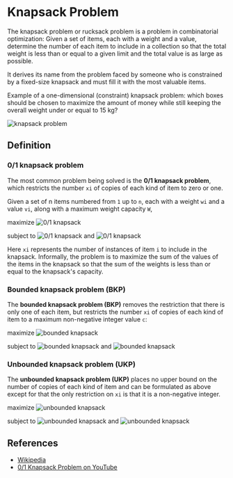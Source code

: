 # Knapsack Problem

The knapsack problem or rucksack problem is a problem in 
combinatorial optimization: Given a set of items, each with 
a weight and a value, determine the number of each item to 
include in a collection so that the total weight is less 
than or equal to a given limit and the total value is as 
large as possible.

It derives its name from the problem faced by someone who is 
constrained by a fixed-size knapsack and must fill it with the 
most valuable items.

Example of a one-dimensional (constraint) knapsack problem: 
which boxes should be chosen to maximize the amount of money 
while still keeping the overall weight under or equal to 15 kg?

![knapsack problem](https://upload.wikimedia.org/wikipedia/commons/f/fd/Knapsack.svg)

## Definition

### 0/1 knapsack problem

The most common problem being solved is the **0/1 knapsack problem**, 
which restricts the number `xi` of copies of each kind of item to zero or one.

Given a set of n items numbered from `1` up to `n`, each with a 
weight `wi` and a value `vi`, along with a maximum weight 
capacity `W`,

maximize ![0/1 knapsack](https://wikimedia.org/api/rest_v1/media/math/render/svg/85620037d368d2136fb3361702df6a489416931b)

subject to ![0/1 knapsack](https://wikimedia.org/api/rest_v1/media/math/render/svg/dd6e7c9bca4397980976ea6d19237500ce3b8176)
and ![0/1 knapsack](https://wikimedia.org/api/rest_v1/media/math/render/svg/07dda71da2a630762c7b21b51ea54f86f422f951)

Here `xi` represents the number of instances of item `i` to 
include in the knapsack. Informally, the problem is to maximize 
the sum of the values of the items in the knapsack so that the 
sum of the weights is less than or equal to the knapsack's 
capacity.

### Bounded knapsack problem (BKP)

The **bounded knapsack problem (BKP)** removes the restriction 
that there is only one of each item, but restricts the number 
`xi` of copies of each kind of item to a maximum non-negative 
integer value `c`:

maximize ![bounded knapsack](https://wikimedia.org/api/rest_v1/media/math/render/svg/85620037d368d2136fb3361702df6a489416931b)

subject to ![bounded knapsack](https://wikimedia.org/api/rest_v1/media/math/render/svg/dd6e7c9bca4397980976ea6d19237500ce3b8176)
and ![bounded knapsack](https://wikimedia.org/api/rest_v1/media/math/render/svg/6c8c5ac4f8247b3b8e01e89de76a1df0ea969821)

### Unbounded knapsack problem (UKP)

The **unbounded knapsack problem (UKP)** places no upper bound 
on the number of copies of each kind of item and can be 
formulated as above except for that the only restriction 
on `xi` is that it is a non-negative integer.

maximize ![unbounded knapsack](https://wikimedia.org/api/rest_v1/media/math/render/svg/85620037d368d2136fb3361702df6a489416931b)

subject to ![unbounded knapsack](https://wikimedia.org/api/rest_v1/media/math/render/svg/dd6e7c9bca4397980976ea6d19237500ce3b8176) 
and ![unbounded knapsack](https://wikimedia.org/api/rest_v1/media/math/render/svg/90a99710f61d5dea19e49ae5b31164d2b56b07e3)

## References

- [Wikipedia](https://en.wikipedia.org/wiki/Knapsack_problem)
- [0/1 Knapsack Problem on YouTube](https://www.youtube.com/watch?v=8LusJS5-AGo)
